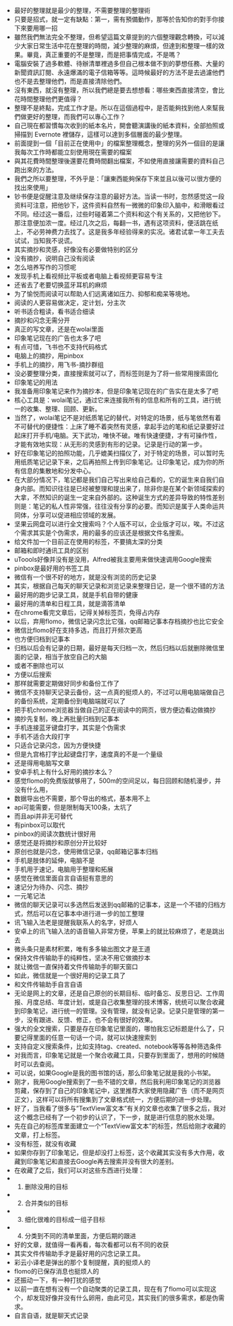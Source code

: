 - 最好的整理就是最少的整理，不需要整理的整理術
- 只要是招式，就一定有缺點：第一，需有預備動作，那等於告知你的對手你接下來要用哪一招
- 雖然我們無法完全不整理，但希望這篇文章提到的六個整理觀念轉換，可以減少大家日常生活中花在整理的時間，減少整理的麻煩，但達到和整理一樣的效果。畢竟，真正重要的不是整理，而是把事情完成，不是嗎？
- 電腦安裝了過多軟體、待辦清單裡過多但自己根本做不到的夢想任務、大量的新聞資訊訂閱、永遠爆滿的電子信箱等等。這時候最好的方法不是去過濾他們也不是去整理他們，而是直接清除他們。
- 沒有東西，就沒有整理，所以我們總是要去想想看：哪些東西直接清空，會比花時間整理他們更值得？
- 整理不是終點，完成工作才是。所以在這個過程中，是否能夠找到他人來幫我們做更好的整理，而我們可以專心工作？
- 自己現在都習慣每次收到的紙本名片，開會聽演講後的紙本資料，全部拍照或掃描到 Evernote 裡儲存，這樣可以達到多個層面的最少整理。
- 前面提到一個「目前正在使用中」的檔案整理概念，整理的另外一個目的是讓我每次工作時都能立刻使用現在需要的檔案
- 與其花費時間整理後還要花費時間翻出檔案，不如使用直接讓需要的資料自己跑出來的方法。
- 我們之所以要整理，不外乎是：「讓東西能夠保存下來並且以後可以很方便的找出來使用」
- 钞书便是促醒注意及继续保存注意的最好方法。当读一书时，忽然感觉这一段资料可注意，把他钞下，这件资料自然有一微微的印象印入脑中，和滑眼看过不同。经过这一番后，过些时碰着第二个资料和这个有关系的，又把他钞下。那注意便加浓一度。经过几次之后，每翻一书，遇有这项资料，便活跳在纸上，不必劳神费力去找了。这是我多年经验得来的实况。诸君试拿一年工夫去试试，当知我不说谎。
- 其实摘抄和灵感，好像没有必要做特别的区分
- 没有摘抄，说明自己没有阅读
- 怎么培养写作的习惯呢
- 发现手机上看视频比平板或者电脑上看视频更容易专注
- 还省去了老要切换蓝牙耳机的麻烦
- 为了愉悦而阅读可以帮助人们远离诸如压力、抑郁和痴呆等境地。
- 阅读的人更容易做决定，定计划，分主次
- 听书适合粗读，看书适合细读
- 摘抄和闪念无需分开
- 真正的写文章，还是在wolai里面
- 印象笔记现在的广告也太多了吧
- 有点可惜，飞书也不支持代码格式
- 电脑上的摘抄，用pinbox
- 手机上的摘抄，用飞书-摘抄群组
- 没必要整理分类，直接搜索就可以了，而标签则是为了将一些常用搜索固化
- 印象笔记的用法
- 我准备用印象笔记来作为摘抄本，但是印象笔记现在的广告实在是太多了吧
- 核心工具是：wolai笔记，通过它来连接我所有的信息和所有的工具，进行统一的收集、整理、回顾、更新。
- 当然了，wolai笔记不是对纸质笔记的替代，对特定的场景，纸与笔依然有着不可替代的便捷性：上床了睡不着突然有灵感，拿起手边的笔和纸记录要好过起床打开手机/电脑。天下武功，唯快不破。唯有快速便捷，才有可操作性，才能有效地实现：从无形的灵感到有形的记录。记录是行动的第一步。
- 好在印象笔记的拍照功能，几乎媲美扫描仪了，对于特定的场景，可以暂时先用纸质笔记记录下来，之后再拍照上传到印象笔记。让印象笔记，成为你的所有信息的集散地和分发中心。
- 在大部分情况下，笔记都是我们自己写出来给自己看的，它的诞生来自我们自身内部。而知识往往是已经被整理和提出来了，除非你是在某个新领域探索的大拿，不然知识的诞生一定来自外部的。这种诞生方式的差异导致的特性差别则是：笔记的私人性非常强，往往没有分享的必要。而知识是属于人类命运共同体，分享可以促进相应领域的发展。
- 坚果云网盘可以进行全文搜索吗？个人版不可以，企业版才可以，唉。不过这个需求其实是个伪需求，用的最多的应该还是根据文件名搜索。
- 给文件加一个目前正在使用的标签，不要搞太深的分类
- 邮箱和即时通讯工具的区别
- uToools好像并没有是没用，Alfred被我主要用来做快速调用Google搜索
- pinbox是最好用的书签工具
- 微信有一个很不好的地方，就是没有浏览的历史记录
- 其实，根据自己每天的聊天记录和浏览记录来整理日记，是一个很不错的方法
- 最好用的跑步记录工具，就是手机自带的健康
- 最好用的清单和日程工具，就是滴答清单
- 在chrome看完文章后，记得关掉标签页，免得占内存
- 以后，弃用flomo，微信记录闪念比它强，qq邮箱记事本存档摘抄也比它安全
- 微信比flomo好在支持多选，而且打开频次更高
- 也方便归档到记事本
- 归档以后会有记录的日期，最好是每天归档一次，然后归档以后就删除微信里面的记录，相当于放空自己的大脑
- 或者不删除也可以
- 方便以后搜索
- 那样就需要定期做好同步和备份工作了
- 微信不支持聊天记录云备份，这一点真的挺烦人的，不过可以用电脑端做自己的备份系统，定期备份到电脑端就可以了
- 把手机chrome浏览器当做自己的正在阅读中的网页，很方便边看边做摘抄
- 摘抄先复制，晚上再批量归档到记事本
- 手机连接蓝牙键盘打字，其实是个伪需求
- 手机不适合大段打字
- 只适合记录闪念，因为方便快捷
- 但是九宫格打字比起键盘打字，速度真的不是一个量级
- 还是得用电脑写文章
- 安卓手机上有什么好用的摘抄本么？
- 感觉flomo的免费版就够用了，500m的空间足以，每日回顾和随机漫步，并没有什么用，
- 数据导出也不需要，那个导出的格式，基本用不上
- api可能需要，但是限制每天100条，太坑了
- 而且api并非无可替代
- 有pinbox可以取代
- pinbox的阅读次数统计很好用
- 感觉还是将摘抄和原创分开比较好
- 原创也就是闪念，使用微信记录，qq邮箱记事本归档
- 手机是肢体的延伸，电脑不是
- 手机用于速记，电脑用于整理和拓展
- 感觉在微信里面自言自语挺有意思的
- 速记分为待办、闪念、摘抄
- 一元笔记法
- 微信的聊天记录可以多选然后发送到qq邮箱的记事本，这是一个不错的归档方式，然后可以在记事本中进行进一步的加工整理
- 讯飞输入法老是提醒我联系人的名字，好烦人
- 安卓上的讯飞输入法的语音输入非常方便，苹果上的就比较麻烦了，老是跳出去
- 微头条只是素材积累，唯有多多输出图文才是王道
- 保持文件传输助手的纯粹性，坚决不用它做摘抄本
- 就让微信一直保持着文件传输助手的聊天窗口
- 如此，微信就是一个很好用的记录工具了
- 和文件传输助手自言自语
- 无论是网上的文章，还是自己原创的长期目标、临时备忘、反思日记、工作周报、月度总结、年度计划，或是自己收集整理的技术博客，统统可以聚合收藏到印象笔记，进行统一的管理。没有管理，就没有记录。记录只是管理的第一步，没有跟进、反馈、修正，也不会有很好的效果。
- 强大的全文搜索，只要是存在印象笔记里面的，哪怕我忘记标题是什么了，只要记得里面的任意一句话一个词，就可以快速搜索到
- 支持自定义搜索条件，比如支持tag、created、notebook等等各种筛选条件
- 对我而言，印象笔记就是一个聚合收藏工具，只要存到里面了，想用的时候随时可以去查阅。
- 可以说，如果Google是我的图书馆的话，那么印象笔记就是我的小书架。
- 刚才，我用Google搜索到了一些不错的文章，然后我利用印象笔记的浏览器剪藏，保存到了自己的印象笔记中，这里推荐大家使用隐藏广告（而不是网页正文），这样可以将所有搜集到了文章格式统一，方便后期的进一步处理。
- 好了，当我看了很多与”TextView富文本”有关的文章也收集了很多之后，我对这个概念已经有了一个初步的认识了，下一步，就是进行信息的脱水处理。
- 先在自己的标签库里面建立一个“TextView富文本”的标签，然后给刚才收藏的文章，打上标签。
- 没有标签，就没有收藏
- 如果你存到了印象笔记，但是却没打上标签，这个收藏其实没有多大作用，收藏到印象笔记和直接去Google再去搜索并没有很大的差别。
- 在收藏了之后，我们可以对这些东西进行处理：
- 1. 删除没用的目标
- 2. 合并类似的目标
- 3. 细化很难的目标成一组子目标
- 4. 分类到不同的清单里面，方便后期的跟进
- 好的文章，就值得一看再看，每次看都可以有不同的收获
- 其实文件传输助手才是最好用的闪念记录工具。
- 彩云小译老是弹出的那个复制提醒，真的挺烦人的
- flomo的已保存消息也挺烦人的
- 还振动一下，有一种打扰的感觉
- 以前一直在想有没有一个自动聚类的记录工具，现在有了flomo可以实现这个，却发现好像并没有什么卵用，由此可见，其实我们的很多需求，都是伪需求。
- 自言自语，就是聊天式记录